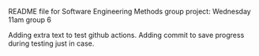 README file for Software Engineering Methods group project:
Wednesday 11am group 6

Adding extra text to test github actions.
Adding commit to save progress during testing just in case.